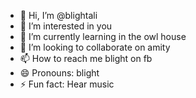 - 👋 Hi, I’m @blightali
- 👀 I’m interested in you
- 🌱 I’m currently learning in the owl house
- 💞️ I’m looking to collaborate on amity
- 📫 How to reach me blight on fb
- 😄 Pronouns: blight
- ⚡ Fun fact: Hear music

<!---
blightali/blightali is a ✨ special ✨ repository because its `README.md` (this file) appears on your GitHub profile.
You can click the Preview link to take a look at your changes.
--->
